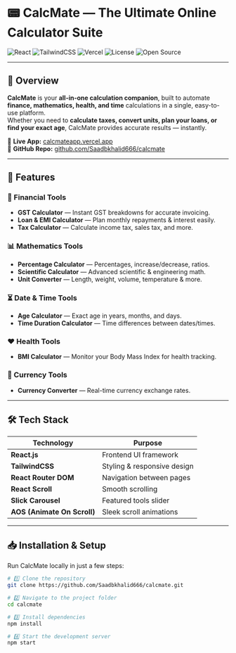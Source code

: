 # 📟 CalcMate — The Ultimate Online Calculator Suite

![React](https://img.shields.io/badge/Frontend-React.js-61DBFB?style=flat-square&logo=react)
![TailwindCSS](https://img.shields.io/badge/Styling-TailwindCSS-38B2AC?style=flat-square&logo=tailwind-css)
![Vercel](https://img.shields.io/badge/Hosted_on-Vercel-black?style=flat-square&logo=vercel)
![License](https://img.shields.io/badge/License-MIT-yellow?style=flat-square)
![Open Source](https://img.shields.io/badge/Open%20Source-Yes-brightgreen?style=flat-square)

---

## 📖 Overview

**CalcMate** is your **all-in-one calculation companion**, built to automate **finance, mathematics, health, and time** calculations in a single, easy-to-use platform.  
Whether you need to **calculate taxes, convert units, plan your loans, or find your exact age**, CalcMate provides accurate results — instantly.

🔗 **Live App:** [calcmateapp.vercel.app](https://calcmateapp.vercel.app)  
📂 **GitHub Repo:** [github.com/Saadbkhalid666/calcmate](https://github.com/Saadbkhalid666/calcmate)

---

## 🚀 Features

### 🧮 Financial Tools
- **GST Calculator** — Instant GST breakdowns for accurate invoicing.  
- **Loan & EMI Calculator** — Plan monthly repayments & interest easily.  
- **Tax Calculator** — Calculate income tax, sales tax, and more.

### 📊 Mathematics Tools
- **Percentage Calculator** — Percentages, increase/decrease, ratios.  
- **Scientific Calculator** — Advanced scientific & engineering math.  
- **Unit Converter** — Length, weight, volume, temperature & more.

### ⏳ Date & Time Tools
- **Age Calculator** — Exact age in years, months, and days.  
- **Time Duration Calculator** — Time differences between dates/times.

### ❤️ Health Tools
- **BMI Calculator** — Monitor your Body Mass Index for health tracking.

### 💱 Currency Tools
- **Currency Converter** — Real-time currency exchange rates.

---

## 🛠 Tech Stack

| Technology     | Purpose |
|---------------|---------|
| **React.js**  | Frontend UI framework |
| **TailwindCSS** | Styling & responsive design |
| **React Router DOM** | Navigation between pages |
| **React Scroll** | Smooth scrolling |
| **Slick Carousel** | Featured tools slider |
| **AOS (Animate On Scroll)** | Sleek scroll animations |

---

## 📥 Installation & Setup

Run CalcMate locally in just a few steps:

```bash
# 1️⃣ Clone the repository
git clone https://github.com/Saadbkhalid666/calcmate.git

# 2️⃣ Navigate to the project folder
cd calcmate

# 3️⃣ Install dependencies
npm install

# 4️⃣ Start the development server
npm start
